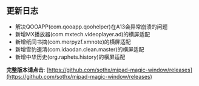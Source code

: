 ## 更新日志

- 解决QOOAPP(com.qooapp.qoohelper)在A13会异常崩溃的问题
- 新增MX播放器(com.mxtech.videoplayer.ad)的横屏适配
- 新增纸间书摘(com.merpyzf.xmnote)的横屏适配
- 新增雪豹速清(com.idaodan.clean.master)的横屏适配
- 新增中华历史(org.raphets.history)的横屏适配


**完整版本请点击**: [https://github.com/sothx/mipad-magic-window/releases](https://github.com/sothx/mipad-magic-window/releases)